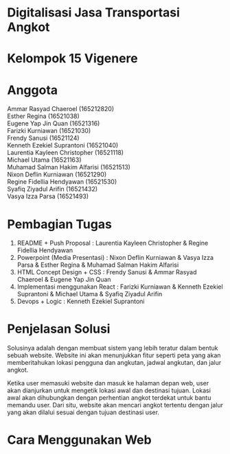 # Digitalisasi Jasa Transportasi Angkot
# Kelompok 15 Vigenere
# Anggota
Ammar Rasyad Chaeroel (165212820)\
Esther Regina (16521038)\
Eugene Yap Jin Quan (16521316)\
Farizki Kurniawan (16521030)\
Frendy Sanusi (16521124)\
Kenneth Ezekiel Suprantoni (16521040)\
Laurentia Kayleen Christopher (16521118)\
Michael Utama (16521163)\
Muhamad Salman Hakim Alfarisi (16521513)\
Nixon Deflin Kurniawan (16521290)\
Regine Fidellia Hendyawan (16521530)\
Syafiq Ziyadul Arifin (16521432)\
Vasya Izza Parsa (16521493)

# Pembagian Tugas
1. README + Push Proposal : Laurentia Kayleen Christopher & Regine Fidellia Hendyawan
2. Powerpoint (Media Presentasi) : Nixon Deflin Kurniawan & Vasya Izza Parsa & Esther Regina & Muhamad Salman Hakim Alfarisi
3. HTML Concept Design + CSS : Frendy Sanusi & Ammar Rasyad Chaeroel & Eugene Yap Jin Quan
4. Implementasi menggunakan React : Farizki Kurniawan & Kenneth Ezekiel Suprantoni & Michael Utama & Syafiq Ziyadul Arifin
5. Devops + Logic : Kenneth Ezekiel Suprantoni

# Penjelasan Solusi

Solusinya adalah dengan membuat sistem yang lebih teratur dalam bentuk sebuah website. Website ini akan menunjukkan fitur seperti peta yang akan memberitahukan lokasi pengguna dan angkutan, jadwal angkutan, dan jalur angkot.

Ketika user memasuki website dan masuk ke halaman depan web, user akan dianjurkan untuk mengetik lokasi awal dan destinasi tujuan. Lokasi awal akan dihubungkan dengan perhentian angkot terdekat untuk bantu memandu user. Dari situ, website akan mencari angkot tertentu dengan jalur yang akan dilalui sesuai dengan tujuan destinasi user. 
# Cara Menggunakan Web
